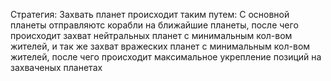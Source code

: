 Стратегия:
Захвать планет происходит таким путем:
С основной планеты отправляютс корабли на ближайшие планеты, после чего происходит захват нейтральных планет с минимальным кол-вом жителей, и так же захват вражеских планет с минимальным кол-вом жителей, после чего происходит максимальное укрепление позиций на захваченых планетах
